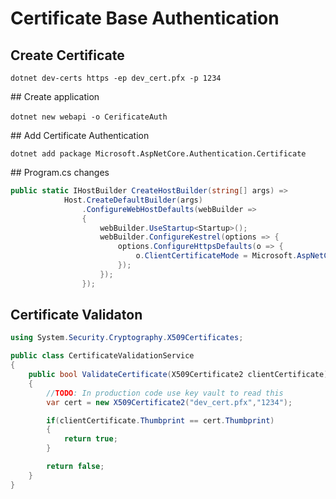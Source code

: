 # Certificate Base Authentication

## Create Certificate

`dotnet dev-certs https -ep dev_cert.pfx -p 1234`

## Create application

`dotnet new webapi -o CerificateAuth` 

## Add Certificate Authentication

`dotnet add package Microsoft.AspNetCore.Authentication.Certificate`

## Program.cs changes
```c#
public static IHostBuilder CreateHostBuilder(string[] args) =>
            Host.CreateDefaultBuilder(args)
                .ConfigureWebHostDefaults(webBuilder =>
                {
                    webBuilder.UseStartup<Startup>();
                    webBuilder.ConfigureKestrel(options => {
                        options.ConfigureHttpsDefaults(o => {
                            o.ClientCertificateMode = Microsoft.AspNetCore.Server.Kestrel.Https.ClientCertificateMode.RequireCertificate;
                        });
                    });
                });
```

## Certificate Validaton

```c#
using System.Security.Cryptography.X509Certificates;

public class CertificateValidationService
{
    public bool ValidateCertificate(X509Certificate2 clientCertificate)
    {
        //TODO: In production code use key vault to read this
        var cert = new X509Certificate2("dev_cert.pfx","1234");

        if(clientCertificate.Thumbprint == cert.Thumbprint)
        {
            return true;
        }

        return false;
    }
}
```